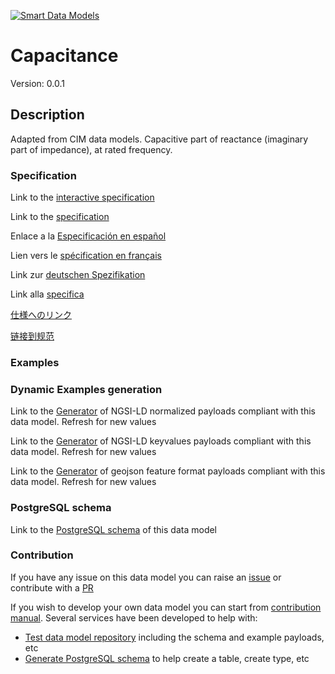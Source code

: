 [![Smart Data Models](https://smartdatamodels.org/wp-content/uploads/2022/01/SmartDataModels_logo.png "Logo")](https://smartdatamodels.org)
# Capacitance
Version: 0.0.1

## Description 

Adapted from CIM data models. Capacitive part of reactance (imaginary part of impedance), at rated frequency.
### Specification

Link to the [interactive specification](https://swagger.lab.fiware.org/?url=https://smart-data-models.github.io/dataModel.EnergyCIM/Capacitance/swagger.yaml)

Link to the [specification](https://github.com/smart-data-models/dataModel.EnergyCIM/blob/master/Capacitance/doc/spec.md)

Enlace a la [Especificación en español](https://github.com/smart-data-models/dataModel.EnergyCIM/blob/master/Capacitance/doc/spec_ES.md)

Lien vers le [spécification en français](https://github.com/smart-data-models/dataModel.EnergyCIM/blob/master/Capacitance/doc/spec_FR.md)

Link zur [deutschen Spezifikation](https://github.com/smart-data-models/dataModel.EnergyCIM/blob/master/Capacitance/doc/spec_DE.md)

Link alla [specifica](https://github.com/smart-data-models/dataModel.EnergyCIM/blob/master/Capacitance/doc/spec_IT.md)

[仕様へのリンク](https://github.com/smart-data-models/dataModel.EnergyCIM/blob/master/Capacitance/doc/spec_JA.md)

[链接到规范](https://github.com/smart-data-models/dataModel.EnergyCIM/blob/master/Capacitance/doc/spec_ZH.md)
### Examples
### Dynamic Examples generation

Link to the [Generator](https://smartdatamodels.org/extra/ngsi-ld_generator.php?schemaUrl=https://raw.githubusercontent.com/smart-data-models/dataModel.EnergyCIM/master/Capacitance/schema.json&email=info@smartdatamodels.org) of NGSI-LD normalized payloads compliant with this data model. Refresh for new values

Link to the [Generator](https://smartdatamodels.org/extra/ngsi-ld_generator_keyvalues.php?schemaUrl=https://raw.githubusercontent.com/smart-data-models/dataModel.EnergyCIM/master/Capacitance/schema.json&email=info@smartdatamodels.org) of NGSI-LD keyvalues payloads compliant with this data model. Refresh for new values

Link to the [Generator](https://smartdatamodels.org/extra/geojson_features_generator.php?schemaUrl=https://raw.githubusercontent.com/smart-data-models/dataModel.EnergyCIM/master/Capacitance/schema.json&email=info@smartdatamodels.org) of geojson feature format payloads compliant with this data model. Refresh for new values
### PostgreSQL schema

Link to the [PostgreSQL schema](https://smart-data-models.github.io/dataModel.EnergyCIM/Capacitance/schema.sql) of this data model
### Contribution

 If you have any issue on this data model you can raise an [issue](https://github.com/smart-data-models/dataModel.EnergyCIM/issues)  or contribute with a [PR](https://github.com/smart-data-models/dataModel.EnergyCIM/pulls)

 If you wish to develop your own data model you can start from [contribution manual](https://bit.ly/contribution_manual). Several services have been developed to help with: 
 - [Test data model repository](https://smartdatamodels.org/index.php/data-models-contribution-api/) including the schema and example payloads, etc
 - [Generate PostgreSQL schema](https://smartdatamodels.org/index.php/sql-service/) to help create a table, create type, etc
